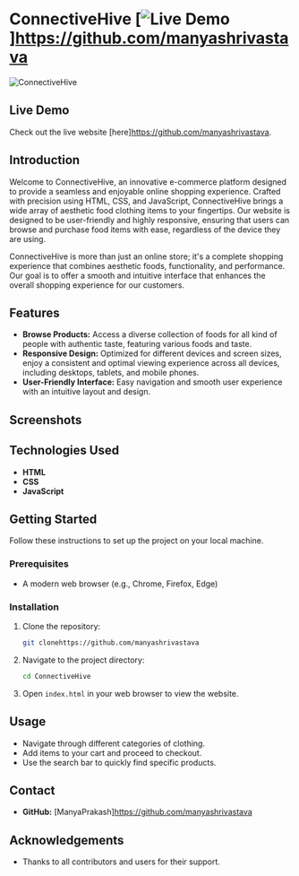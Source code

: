 # ConnectiveHive [![Live Demo](https://img.shields.io/badge/Live%20Demo-Visit-blue)]https://github.com/manyashrivastava

![ConnectiveHive]("https://th.bing.com/th/id/OIP.VbXnQ_scyen5aROdC2h59wHaHa?rs=1&pid=ImgDetMain")

## Live Demo

Check out the live website [here]https://github.com/manyashrivastava.

## Introduction

Welcome to ConnectiveHive, an innovative e-commerce platform designed to provide a seamless and enjoyable online shopping experience. Crafted with precision using HTML, CSS, and JavaScript, ConnectiveHive brings a wide array of aesthetic food clothing items to your fingertips. Our website is designed to be user-friendly and highly responsive, ensuring that users can browse and purchase food items with ease, regardless of the device they are using.

ConnectiveHive is more than just an online store; it's a complete shopping experience that combines aesthetic foods, functionality, and performance. Our goal is to offer a smooth and intuitive interface that enhances the overall shopping experience for our customers.

## Features

- **Browse Products:** Access a diverse collection of foods for all kind of people with authentic taste, featuring various foods and taste.
- **Responsive Design:** Optimized for different devices and screen sizes, enjoy a consistent and optimal viewing experience across all devices, including desktops, tablets, and mobile phones.
- **User-Friendly Interface:** Easy navigation and smooth user experience with an intuitive layout and design.

## Screenshots


## Technologies Used

- **HTML**
- **CSS**
- **JavaScript**

## Getting Started

Follow these instructions to set up the project on your local machine.

### Prerequisites

- A modern web browser (e.g., Chrome, Firefox, Edge)

### Installation

1. Clone the repository:
    ```sh
    git clonehttps://github.com/manyashrivastava
    ```

2. Navigate to the project directory:
    ```sh
    cd ConnectiveHive
    ```

3. Open `index.html` in your web browser to view the website.

## Usage

- Navigate through different categories of clothing.
- Add items to your cart and proceed to checkout.
- Use the search bar to quickly find specific products.

## Contact

- **GitHub:** [ManyaPrakash]https://github.com/manyashrivastava

## Acknowledgements

- Thanks to all contributors and users for their support.

